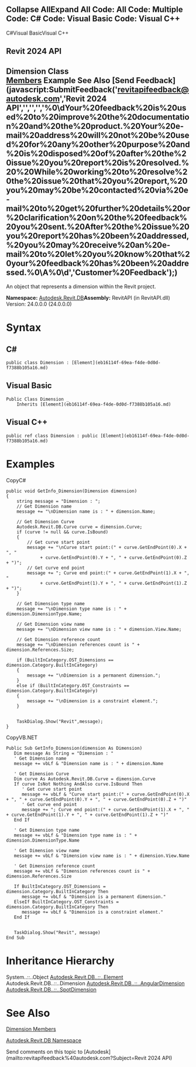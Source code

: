 ﻿

Collapse AllExpand All Code: All Code: Multiple Code: C# Code: Visual Basic Code: Visual C++   
---  
  
C#Visual BasicVisual C++

Revit 2024 API  
---  
Dimension Class  
[Members](e7d89ec9-836a-dba0-eed6-7ccace9d0b26.md) Example See Also [Send Feedback](javascript:SubmitFeedback\('revitapifeedback@autodesk.com','Revit 2024 API','','','','%0\\dYour%20feedback%20is%20used%20to%20improve%20the%20documentation%20and%20the%20product.%20Your%20e-mail%20address%20will%20not%20be%20used%20for%20any%20other%20purpose%20and%20is%20disposed%20of%20after%20the%20issue%20you%20report%20is%20resolved.%20%20While%20working%20to%20resolve%20the%20issue%20that%20you%20report,%20you%20may%20be%20contacted%20via%20e-mail%20to%20get%20further%20details%20or%20clarification%20on%20the%20feedback%20you%20sent.%20After%20the%20issue%20you%20report%20has%20been%20addressed,%20you%20may%20receive%20an%20e-mail%20to%20let%20you%20know%20that%20your%20feedback%20has%20been%20addressed.%0\\A%0\\d','Customer%20Feedback'\);)  
---  
  
An object that represents a dimension within the Revit project. 

**Namespace:** [Autodesk.Revit.DB](87546ba7-461b-c646-cbb1-2cb8f5bff8b2.md)**Assembly:** RevitAPI (in RevitAPI.dll) Version: 24.0.0.0 (24.0.0.0)

# Syntax

C#  
---  
      
    
    public class Dimension : [Element](eb16114f-69ea-f4de-0d0d-f7388b105a16.md)  
  
Visual Basic  
---  
      
    
    Public Class Dimension _
    	Inherits [Element](eb16114f-69ea-f4de-0d0d-f7388b105a16.md)  
  
Visual C++  
---  
      
    
    public ref class Dimension : public [Element](eb16114f-69ea-f4de-0d0d-f7388b105a16.md)  
  
# Examples

CopyC#
    
    
    public void GetInfo_Dimension(Dimension dimension)
    {
        string message = "Dimension : ";
        // Get Dimension name
        message += "\nDimension name is : " + dimension.Name;
    
        // Get Dimension Curve
        Autodesk.Revit.DB.Curve curve = dimension.Curve;
        if (curve != null && curve.IsBound)
        {
            // Get curve start point
            message += "\nCurve start point:(" + curve.GetEndPoint(0).X + ", "
                 + curve.GetEndPoint(0).Y + ", " + curve.GetEndPoint(0).Z + ")";
            // Get curve end point
            message += "; Curve end point:(" + curve.GetEndPoint(1).X + ", "
                 + curve.GetEndPoint(1).Y + ", " + curve.GetEndPoint(1).Z + ")";
        }
    
        // Get Dimension type name
        message += "\nDimension type name is : " + dimension.DimensionType.Name;
    
        // Get Dimension view name
        message += "\nDimension view name is : " + dimension.View.Name;
    
        // Get Dimension reference count
        message += "\nDimension references count is " + dimension.References.Size;
    
        if (BuiltInCategory.OST_Dimensions == dimension.Category.BuiltInCategory)
        {
            message += "\nDimension is a permanent dimension.";
        }
        else if (BuiltInCategory.OST_Constraints == dimension.Category.BuiltInCategory)
        {
            message += "\nDimension is a constraint element.";
        }
    
    
        TaskDialog.Show("Revit",message);
    }

CopyVB.NET
    
    
    Public Sub GetInfo_Dimension(dimension As Dimension)
       Dim message As String = "Dimension : "
       ' Get Dimension name
       message += vbLf & "Dimension name is : " + dimension.Name
    
       ' Get Dimension Curve
       Dim curve As Autodesk.Revit.DB.Curve = dimension.Curve
       If curve IsNot Nothing AndAlso curve.IsBound Then
          ' Get curve start point
          message += vbLf & "Curve start point:(" + curve.GetEndPoint(0).X + ", " + curve.GetEndPoint(0).Y + ", " + curve.GetEndPoint(0).Z + ")"
          ' Get curve end point
          message += "; Curve end point:(" + curve.GetEndPoint(1).X + ", " + curve.GetEndPoint(1).Y + ", " + curve.GetEndPoint(1).Z + ")"
       End If
    
       ' Get Dimension type name
       message += vbLf & "Dimension type name is : " + dimension.DimensionType.Name
    
       ' Get Dimension view name
       message += vbLf & "Dimension view name is : " + dimension.View.Name
    
       ' Get Dimension reference count
       message += vbLf & "Dimension references count is " + dimension.References.Size
    
       If BuiltInCategory.OST_Dimensions = dimension.Category.BuiltInCategory Then
          message += vbLf & "Dimension is a permanent dimension."
       ElseIf BuiltInCategory.OST_Constraints = dimension.Category.BuiltInCategory Then
          message += vbLf & "Dimension is a constraint element."
       End If
    
    
       TaskDialog.Show("Revit", message)
    End Sub

# Inheritance Hierarchy

System..::..Object [Autodesk.Revit.DB..::..Element](eb16114f-69ea-f4de-0d0d-f7388b105a16.md) Autodesk.Revit.DB..::..Dimension [Autodesk.Revit.DB..::..AngularDimension](6f3b8d2e-904b-41cb-e57f-34fc8c1a0f4a.md) [Autodesk.Revit.DB..::..SpotDimension](f3c633ac-1595-cb8d-5c1b-66eb3eefb433.md)

# See Also

[Dimension Members](e7d89ec9-836a-dba0-eed6-7ccace9d0b26.md)

[Autodesk.Revit.DB Namespace](87546ba7-461b-c646-cbb1-2cb8f5bff8b2.md)

Send comments on this topic to [Autodesk](mailto:revitapifeedback%40autodesk.com?Subject=Revit 2024 API)